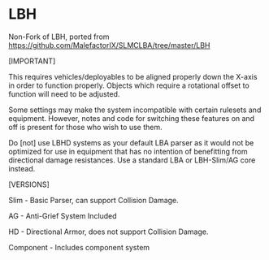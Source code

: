 # LBH
Non-Fork of LBH, ported from https://github.com/MalefactorIX/SLMCLBA/tree/master/LBH

[IMPORTANT] 

This requires vehicles/deployables to be aligned properly down the X-axis in order to function properly. Objects which require a rotational offset to function will need to be adjusted.

Some settings may make the system incompatible with certain rulesets and equipment. However, notes and code for switching these features on and off is present for those who wish to use them.

Do [not] use LBHD systems as your default LBA parser as it would not be optimized for use in equipment that has no intention of benefitting from directional damage resistances. Use a standard LBA or LBH-Slim/AG core instead.

[VERSIONS]

Slim - Basic Parser, can support Collision Damage.

AG - Anti-Grief System Included

HD - Directional Armor, does not support Collision Damage.

Component - Includes component system

